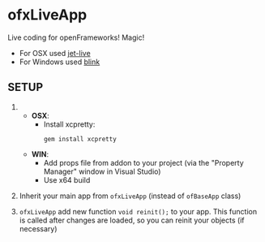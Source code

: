 # ofxLiveApp

Live coding for openFrameworks! Magic!

* For OSX used [jet-live](https://github.com/ddovod/jet-live)
* For Windows used [blink](https://github.com/crosire/blink)

## SETUP

1.	* **OSX**:
		- Install xcpretty: 
          ```
          gem install xcpretty  
          ```
	* **WIN**:
		- Add props file from addon to your project (via the "Property Manager" window in Visual Studio)
		- Use x64 build

2. Inherit your main app from `ofxLiveApp` (instead of `ofBaseApp` class)
3. `ofxLiveApp` add new function `void reinit();` to your app. 
This function is called after changes are loaded, so you can reinit your objects (if necessary)
